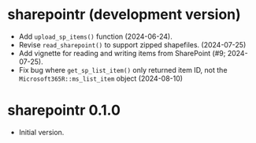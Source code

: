 # sharepointr (development version)

* Add `upload_sp_items()` function (2024-06-24).
* Revise `read_sharepoint()` to support zipped shapefiles. (2024-07-25)
* Add vignette for reading and writing items from SharePoint (#9; 2024-07-25).
* Fix bug where `get_sp_list_item()` only returned item ID, not the `Microsoft365R::ms_list_item` object (2024-08-10)

# sharepointr 0.1.0

* Initial version.
